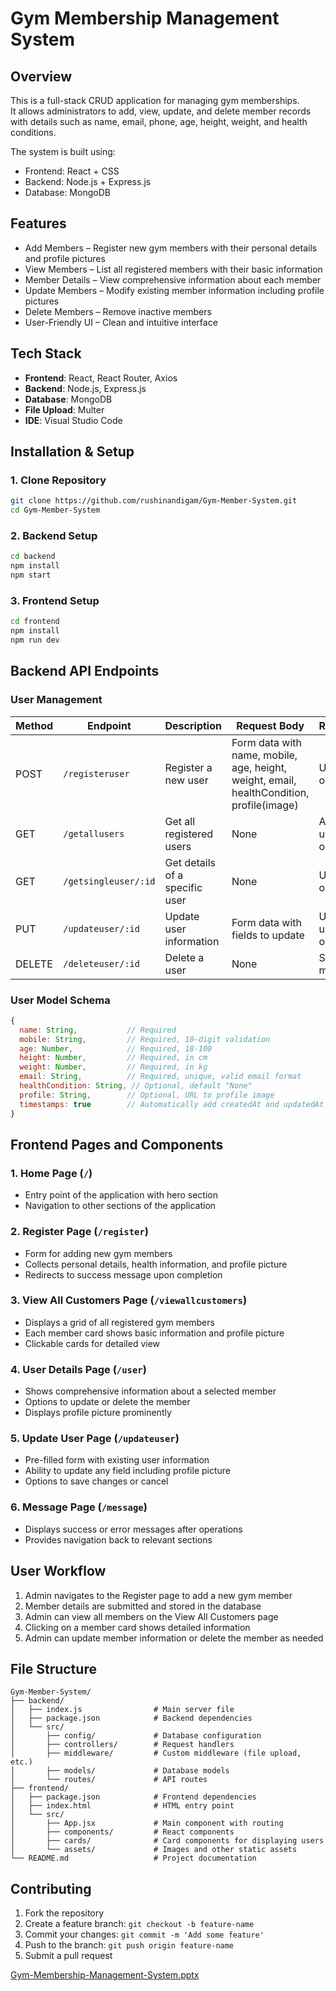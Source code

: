 # Gym Membership Management System

## Overview
This is a full-stack CRUD application for managing gym memberships.  
It allows administrators to add, view, update, and delete member records with details such as name, email, phone, age, height, weight, and health conditions.

The system is built using:  
- Frontend: React + CSS
- Backend: Node.js + Express.js  
- Database: MongoDB 

## Features
- Add Members – Register new gym members with their personal details and profile pictures
- View Members – List all registered members with their basic information
- Member Details – View comprehensive information about each member
- Update Members – Modify existing member information including profile pictures
- Delete Members – Remove inactive members
- User-Friendly UI – Clean and intuitive interface

## Tech Stack
- **Frontend**: React, React Router, Axios
- **Backend**: Node.js, Express.js
- **Database**: MongoDB
- **File Upload**: Multer
- **IDE**: Visual Studio Code

## Installation & Setup

### 1. Clone Repository
```bash
git clone https://github.com/rushinandigam/Gym-Member-System.git
cd Gym-Member-System
```

### 2. Backend Setup
```bash
cd backend
npm install
npm start
```

### 3. Frontend Setup
```bash
cd frontend
npm install
npm run dev
```

## Backend API Endpoints

### User Management
| Method | Endpoint | Description | Request Body | Response |
|--------|----------|-------------|-------------|----------|
| POST | `/registeruser` | Register a new user | Form data with name, mobile, age, height, weight, email, healthCondition, profile(image) | User object |
| GET | `/getallusers` | Get all registered users | None | Array of user objects |
| GET | `/getsingleuser/:id` | Get details of a specific user | None | User object |
| PUT | `/updateuser/:id` | Update user information | Form data with fields to update | Updated user object |
| DELETE | `/deleteuser/:id` | Delete a user | None | Success message |

### User Model Schema
```javascript
{
  name: String,           // Required
  mobile: String,         // Required, 10-digit validation
  age: Number,            // Required, 18-100
  height: Number,         // Required, in cm
  weight: Number,         // Required, in kg
  email: String,          // Required, unique, valid email format
  healthCondition: String, // Optional, default "None"
  profile: String,        // Optional, URL to profile image
  timestamps: true        // Automatically add createdAt and updatedAt
}
```

## Frontend Pages and Components

### 1. Home Page (`/`)
- Entry point of the application with hero section
- Navigation to other sections of the application

### 2. Register Page (`/register`)
- Form for adding new gym members
- Collects personal details, health information, and profile picture
- Redirects to success message upon completion

### 3. View All Customers Page (`/viewallcustomers`)
- Displays a grid of all registered gym members
- Each member card shows basic information and profile picture
- Clickable cards for detailed view

### 4. User Details Page (`/user`)
- Shows comprehensive information about a selected member
- Options to update or delete the member
- Displays profile picture prominently

### 5. Update User Page (`/updateuser`)
- Pre-filled form with existing user information
- Ability to update any field including profile picture
- Options to save changes or cancel

### 6. Message Page (`/message`)
- Displays success or error messages after operations
- Provides navigation back to relevant sections

## User Workflow
1. Admin navigates to the Register page to add a new gym member
2. Member details are submitted and stored in the database
3. Admin can view all members on the View All Customers page
4. Clicking on a member card shows detailed information
5. Admin can update member information or delete the member as needed

## File Structure
```
Gym-Member-System/
├── backend/
│   ├── index.js                # Main server file
│   ├── package.json            # Backend dependencies
│   └── src/
│       ├── config/             # Database configuration
│       ├── controllers/        # Request handlers
│       ├── middleware/         # Custom middleware (file upload, etc.)
│       ├── models/             # Database models
│       └── routes/             # API routes
├── frontend/
│   ├── package.json            # Frontend dependencies
│   ├── index.html              # HTML entry point
│   └── src/
│       ├── App.jsx             # Main component with routing
│       ├── components/         # React components
│       ├── cards/              # Card components for displaying users
│       └── assets/             # Images and other static assets
└── README.md                   # Project documentation
```

## Contributing
1. Fork the repository
2. Create a feature branch: `git checkout -b feature-name`
3. Commit your changes: `git commit -m 'Add some feature'`
4. Push to the branch: `git push origin feature-name`
5. Submit a pull request

[Gym-Membership-Management-System.pptx](https://github.com/user-attachments/files/22107880/Gym-Membership-Management-System.pptx)


